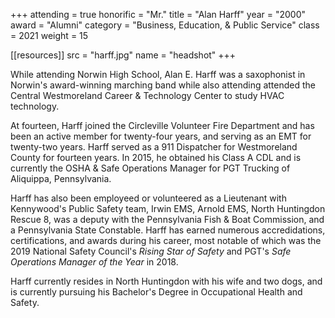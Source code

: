 +++
attending  = true
honorific  = "Mr."
title      = "Alan Harff"
year       = "2000"
award      = "Alumni"
category   = "Business, Education, & Public Service"
class      = 2021
weight     = 15

[[resources]]
  src  = "harff.jpg"
  name = "headshot"
+++

While attending Norwin High School, Alan E. Harff was a saxophonist in Norwin's award-winning marching band while also attending attended the Central Westmoreland Career & Technology Center to study HVAC technology.

At fourteen, Harff joined the Circleville Volunteer Fire Department and has been an active member for twenty-four years, and serving as an EMT for twenty-two years. Harff served as a 911 Dispatcher for Westmoreland County for fourteen years. In 2015, he obtained his Class A CDL and is currently the OSHA & Safe Operations Manager for PGT Trucking of Aliquippa, Pennsylvania.

Harff has also been employeed or volunteered as a Lieutenant with Kennywood's Public Safety team, Irwin EMS, Arnold EMS, North Huntingdon Rescue 8, was a deputy with the Pennsylvania Fish & Boat Commission, and a Pennsylvania State Constable. Harff has earned numerous accredidations, certifications, and awards during his career, most notable of which was the 2019 National Safety Council's *Rising Star of Safety* and PGT's *Safe Operations Manager of the Year* in 2018.

Harff currently resides in North Huntingdon with his wife and two dogs, and is currently pursuing his Bachelor's Degree in Occupational Health and Safety.
